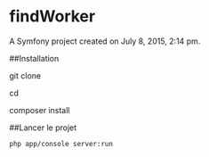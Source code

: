 findWorker
==========

A Symfony project created on July 8, 2015, 2:14 pm.

##Installation

git clone <projet>

cd <projet>

composer install

##Lancer le projet 

<code>php app/console server:run</code>

